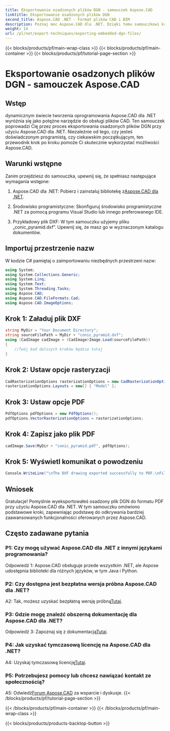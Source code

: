 ```yaml
---
title: Eksportowanie osadzonych plików DGN - samouczek Aspose.CAD
linktitle: Eksportowanie osadzonych plików DGN
second_title: Aspose.CAD .NET - Format plików CAD i BIM
description: Poznaj moc Aspose.CAD dla .NET. Dzięki temu samouczkowi krok po kroku nauczysz się bez wysiłku eksportować osadzone pliki DGN do formatu PDF.
weight: 14
url: /pl/net/export-techniques/exporting-embedded-dgn-files/
---
```


{{< blocks/products/pf/main-wrap-class >}}
{{< blocks/products/pf/main-container >}}
{{< blocks/products/pf/tutorial-page-section >}}

# Eksportowanie osadzonych plików DGN - samouczek Aspose.CAD

## Wstęp

dynamicznym świecie tworzenia oprogramowania Aspose.CAD dla .NET wyróżnia się jako potężne narzędzie do obsługi plików CAD. Ten samouczek poprowadzi Cię przez proces eksportowania osadzonych plików DGN przy użyciu Aspose.CAD dla .NET. Niezależnie od tego, czy jesteś doświadczonym programistą, czy ciekawskim początkującym, ten przewodnik krok po kroku pomoże Ci skutecznie wykorzystać możliwości Aspose.CAD.

## Warunki wstępne

Zanim przejdziesz do samouczka, upewnij się, że spełniasz następujące wymagania wstępne:

1.  Aspose.CAD dla .NET: Pobierz i zainstaluj bibliotekę z[Aspose.CAD dla .NET](https://releases.aspose.com/cad/net/).

2. Środowisko programistyczne: Skonfiguruj środowisko programistyczne .NET za pomocą programu Visual Studio lub innego preferowanego IDE.

3. Przykładowy plik DXF: W tym samouczku użyjemy pliku „conic_pyramid.dxf”. Upewnij się, że masz go w wyznaczonym katalogu dokumentów.

## Importuj przestrzenie nazw

W kodzie C# pamiętaj o zaimportowaniu niezbędnych przestrzeni nazw:

```csharp
using System;
using System.Collections.Generic;
using System.Linq;
using System.Text;
using System.Threading.Tasks;
using Aspose.CAD;
using Aspose.CAD.FileFormats.Cad;
using Aspose.CAD.ImageOptions;
```

## Krok 1: Załaduj plik DXF

```csharp
string MyDir = "Your Document Directory";
string sourceFilePath = MyDir + "conic_pyramid.dxf";
using (CadImage cadImage = (CadImage)Image.Load(sourceFilePath))
{
    //Twój kod dalszych kroków będzie tutaj
}
```

## Krok 2: Ustaw opcje rasteryzacji

```csharp
CadRasterizationOptions rasterizationOptions = new CadRasterizationOptions();
rasterizationOptions.Layouts = new[] { "Model" };
```

## Krok 3: Ustaw opcje PDF

```csharp
PdfOptions pdfOptions = new PdfOptions();
pdfOptions.VectorRasterizationOptions = rasterizationOptions;
```

## Krok 4: Zapisz jako plik PDF

```csharp
cadImage.Save(MyDir + "conic_pyramid.pdf", pdfOptions);
```

## Krok 5: Wyświetl komunikat o powodzeniu

```csharp
Console.WriteLine("\nThe DXF drawing exported successfully to PDF.\nFile saved at " + MyDir);
```

## Wniosek

Gratulacje! Pomyślnie wyeksportowałeś osadzony plik DGN do formatu PDF przy użyciu Aspose.CAD dla .NET. W tym samouczku omówiono podstawowe kroki, zapewniając podstawę do odkrywania bardziej zaawansowanych funkcjonalności oferowanych przez Aspose.CAD.

## Często zadawane pytania

### P1: Czy mogę używać Aspose.CAD dla .NET z innymi językami programowania?

Odpowiedź 1: Aspose.CAD obsługuje przede wszystkim .NET, ale Aspose udostępnia biblioteki dla różnych języków, w tym Java i Python.

### P2: Czy dostępna jest bezpłatna wersja próbna Aspose.CAD dla .NET?

 A2: Tak, możesz uzyskać bezpłatną wersję próbną[Tutaj](https://releases.aspose.com/).

### P3: Gdzie mogę znaleźć obszerną dokumentację dla Aspose.CAD dla .NET?

 Odpowiedź 3: Zapoznaj się z dokumentacją[Tutaj](https://reference.aspose.com/cad/net/).

### P4: Jak uzyskać tymczasową licencję na Aspose.CAD dla .NET?

 A4: Uzyskaj tymczasową licencję[Tutaj](https://purchase.aspose.com/temporary-license/).

### P5: Potrzebujesz pomocy lub chcesz nawiązać kontakt ze społecznością?

A5: Odwiedź[Forum Aspose.CAD](https://forum.aspose.com/c/cad/19) za wsparcie i dyskusje.
{{< /blocks/products/pf/tutorial-page-section >}}

{{< /blocks/products/pf/main-container >}}
{{< /blocks/products/pf/main-wrap-class >}}

{{< blocks/products/products-backtop-button >}}
